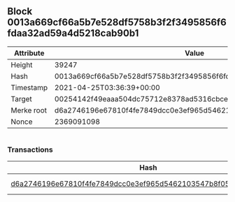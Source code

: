 ## Block 0013a669cf66a5b7e528df5758b3f2f3495856f6fdaa32ad59a4d5218cab90b1

Attribute | Value
--- | ---
Height | 39247
Hash | 0013a669cf66a5b7e528df5758b3f2f3495856f6fdaa32ad59a4d5218cab90b1
Timestamp | 2021-04-25T03:36:39+00:00
Target | 00254142f49eaaa504dc75712e8378ad5316cbcead634704b3734b6271167cc4
Merke root | d6a2746196e67810f4fe7849dcc0e3ef965d5462103547b8f051168b07ed58f6
Nonce | 2369091098

```

```

### Transactions

Hash | Amount
--- | ---
[d6a2746196e67810f4fe7849dcc0e3ef965d5462103547b8f051168b07ed58f6](d6a2746196e67810f4fe7849dcc0e3ef965d5462103547b8f051168b07ed58f6.md) | 10.00000000 SKEPTI 
